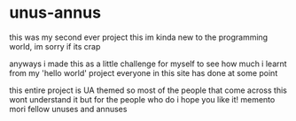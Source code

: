 # unus-annus

this was my second ever project this im kinda new to the programming world, im sorry if its crap

anyways i made this as a little challenge for myself to see how much i learnt from my 'hello world' project everyone in this site has done at some 
point

this entire project is UA themed so most of the people that come across this wont understand it but for the people who do i hope you like it!
memento mori fellow unuses and annuses 
